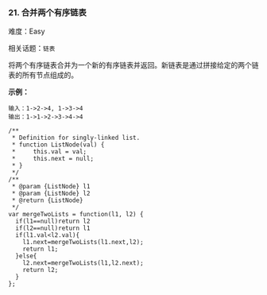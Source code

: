 ### 21. 合并两个有序链表

难度：Easy

相关话题：`链表`

将两个有序链表合并为一个新的有序链表并返回。新链表是通过拼接给定的两个链表的所有节点组成的。



**示例：** 



```
输入：1->2->4, 1->3->4
输出：1->1->2->3->4->4
```

```
/**
 * Definition for singly-linked list.
 * function ListNode(val) {
 *     this.val = val;
 *     this.next = null;
 * }
 */
/**
 * @param {ListNode} l1
 * @param {ListNode} l2
 * @return {ListNode}
 */
var mergeTwoLists = function(l1, l2) {
  if(l1==null)return l2
  if(l2==null)return l1
  if(l1.val<l2.val){
    l1.next=mergeTwoLists(l1.next,l2);
    return l1;
  }else{
    l2.next=mergeTwoLists(l1,l2.next);
    return l2;
  }
};
```

